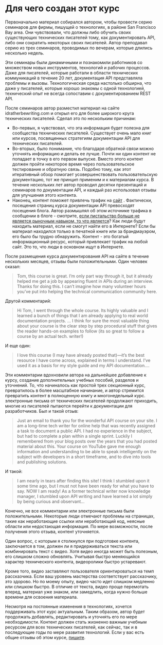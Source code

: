 # Для чего создан этот курс

Первоначально материал собирался автором, чтобы провести серию семинаров для  фирмы, пишущей о технологиях, в районе San Francisco Bay area. Они чувствовали, что должны либо обучить своих существующих технических писателей тому, как документировать API, либо они сократить некоторых своих писателей. Автор преподавал серию из трех семинаров, проводимых по вечерам, которые длились несколько недель.

Эти семинары были динамичными и познакомили работников со множеством новых инструментов, технологий и рабочих процессов. Даже для писателей, которые работали в области технических коммуникаций в течение 20 лет, документация API представляла проблемы и вызовы. Технологическая среда настолько обширна, что даже у писателей, которые хорошо знакомы с одной технологией, технический опыт не всегда сопоставим с документированием REST API.

После семинаров автор разместил материал на сайте idratherbewriting.com и открыл его для более широкого круга технических писателей. Сделал это по нескольким причинам:

-  Во-первых, я чувствовал, что эта информация будет полезна для сообщества технических писателей. Существует очень мало книг или курсов, посвященных стратегиям документации API для технических писателей.
- Во-вторых, было понимание, что благодаря обратной связи можно уточнять информацию и делать ее лучше. Почти ни один контент не попадает в точку в его первом выпуске. Вместо этого контент должен пройти некоторое время через пользовательское тестирование и обратную связь. Подобно тому, как этот итеративный обзор помогает усовершенствовать пользовательскую документацию, тот же принцип применим и к материалам курса. В течение нескольких лет автор проводил десятки презентаций и семинаров по документации API, и каждый раз использовал отзывы для улучшения этого контента.
- Наконец, контент поможет привлечь трафик на [сайт](https://idratherbewriting.com/) . Фактически, посещения страниц курса документации API превосходят посещения блога. Автор размышлял об этом источнике трафика в сообщении в блоге - смотрите, [если пистальство больше не является рыночным навыком, то что является](https://idratherbewriting.com/2018/08/09/writing-no-longer-a-skill/)? Как люди будут находить материал, если не смогут найти его в Интернете? Если бы материал находился только в печатной книге или за брандмауэром, его было бы трудно обнаружить. Контент - это богатый информационный ресурс, который привлекает трафик на любой сайт. Это то, что люди в основном ищут в Интернете.

После размещения курса документирования API на  сайте в течение нескольких месяцев, отзывы были положительными. Один человек сказал:

> Tom, this course is great. I’m only part way through it, but it already helped me get a job by appearing fluent in APIs during an interview. Thanks for doing this. I can’t imagine how many volunteer hours you’ve put into helping the technical communication community here.

Другой комментарий:

> Hi Tom, I went through the whole course. Its highly valuable and I learned a bunch of things that I am already applying to real world documentation projects. … I think for sure the most valuable thing about your course is the clear step by step procedural stuff that gives the reader hands-on examples to follow (its so great to follow a course by an actual tech. writer!)

И еще один:

> I love this course (I may have already posted that)—it’s the best resource I have come across, explained in terms I understand. I’ve used it as a basis for my style guide and my API documentation….

Эти комментарии вдохновили автора на дальнейшее добавление к курсу, создание дополнительных учебных пособий, разделов и уточнений. То, что начиналось как простой трех секционный курс, превратилось в более масштабное начинание, и автор стремится превратить контент в полноценную книгу и многонедельный курс. электронные письма от технических писателей продолжают приходить, многие из писателей пытаются перейти к документации для разработчиков. Был и такой отзыв:

> Just an email to thank you for the wonderful API course on your site. I am a long-time tech writer for online help that was recently assigned a task to document a public API. I had no experience in the subject, but had to complete a plan within a single sprint. Luckily I remembered from your blog posts over the years that you had posted material about this.
Your course on YouTube gave me enough information and understanding to be able to speak intelligently on the subject with developers in a short timeframe, and to dive into tools and publishing solutions.

И такой:

> I am nearly in tears after finding this site! I think I stumbled upon it some time ago, but I must not have been ready for what you have to say. NOW I am ready! As a former technical writer now knowledge manager, I stumbled upon API writing and have learned a lot simply by being curious and observant…

Конечно, не все комментарии или электронные письма были положительными. Некоторые люди отмечают проблемы на страницах, такие как неработающие ссылки или неработающий код, неясные области или недостающая информация. По мере возможности, после получения этого отзыва, контент уточняется.

Один вопрос, с которым я столкнулся при подготовке контента, заключается в том, должен ли я придерживаться текста или комбинировать текст с видео. Хотя видео иногда может быть полезным, его слишком сложно обновлять. Учитывая быстро меняющийся характер технического контента, видеоролики быстро устаревают.


Кроме того, видео заставляют пользователя ориентироваться на  темп рассказчика. Если ваш уровень мастерства соответствует рассказчику, это здорово. Но по моему опыту, видео часто идет слишком медленно или слишком быстро. В отличие от текста, видео проще перемотать вперед, материал уже знаком, или замедлить, когда  нужно больше времени для освоения материала.

Несмотря на постоянные изменения в технологиях, хочется поддерживать этот курс актуальным. Таким образом, автор будет продолжать добавлять, редактировать и уточнять его по мере необходимости. Контент должен стать жизненно важным учебным ресурсом для всех технических писателей, как сейчас, так и в последующие годы по мере развития технологий. Если у вас есть общие отзывы об этом курсе, [пишите](https://idratherbewriting.com/learnapidoc/contact.html).
